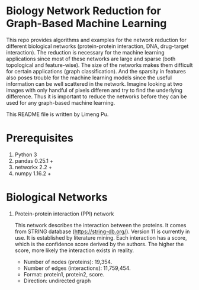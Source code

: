 # Biology Network Reduction for Graph-Based Machine Learning

This repo provides algorithms and examples for the network reduction for different biological networks (protein-protein interaction, DNA, drug-target interaction). The reduction is necessary for the machine learning applications since most of these networks are large and sparse (both topological and feature-wise). The size of the networks makes them difficult for certain applications (graph classification). And the sparsity in features also poses trouble for the machine learning models since the useful information can be well scattered in the network. Imagine looking at two images with only handful of pixels differen and try to find the underlying difference. Thus it is important to reduce the networks before they can be used for any graph-based machine learning.

This README file is written by Limeng Pu.

# Prerequisites

1. Python 3
2. pandas 0.25.1 +
3. networkx 2.2 +
4. numpy 1.16.2 +

# Biological Networks

1. Protein-protein interaction (PPI) network

    This network describes the interaction between the proteins. It comes from STRING database (https://string-db.org/). Version 11 is      currently in use. It is established by literature mining. Each interaction has a score, which is the confidence score derived by the    authors. The higher the score, more likely the interaction exists in reality.
    - Number of nodes (proteins): 19,354.
    - Number of edges (interactions): 11,759,454.
    - Format: protein1, protein2, score.
    - Direction: undirected graph
